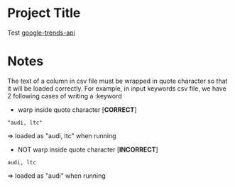 # Project Title

Test  [google-trends-api](https://www.npmjs.com/package/google-trends-api)
# Notes

The text of a column in csv file must be wrapped in quote character so that it will be loaded correctly. For example, in input keywords csv file, we have 2 following cases of writing a :keyword
* warp inside quote character [**CORRECT**]
```
"audi, ltc"
```
=> loaded as "audi, ltc" when running
* NOT warp inside quote character [**INCORRECT**]
```
audi, ltc
```
=> loaded as "audi" when running
